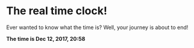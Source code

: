 # The real time clock!

Ever wanted to know what the time is? Well, your journey is about to end!

**The time is Dec 12, 2017, 20:58**